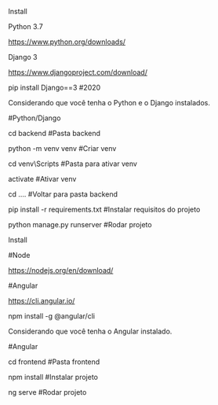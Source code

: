 Install

Python 3.7

https://www.python.org/downloads/

Django 3

https://www.djangoproject.com/download/

pip install Django==3        #2020

Considerando que você tenha o Python e o Django instalados.

#Python/Django

cd backend				#Pasta backend

python -m venv venv			#Criar venv

cd venv\Scripts				#Pasta para ativar venv

activate				#Ativar venv

cd ..\..				#Voltar para pasta backend

pip install -r requirements.txt		#Instalar requisitos do projeto

python manage.py runserver		#Rodar projeto

Install

#Node

https://nodejs.org/en/download/

#Angular

https://cli.angular.io/

npm install -g @angular/cli

Considerando que você tenha o Angular instalado.

#Angular

cd frontend	#Pasta frontend

npm install	#Instalar projeto

ng serve	#Rodar projeto
